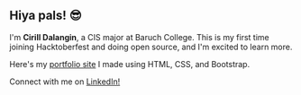 ## Hiya pals! 😎

I'm **Cirill Dalangin**, a CIS major at Baruch College. This is my first time joining Hacktoberfest and doing open source, and I'm excited to learn more.


Here's my [portfolio site](http://florenz.tech) I made using HTML, CSS, and Bootstrap. 

Connect with me on [LinkedIn!](https://www.linkedin.com/in/cfdalangin/)